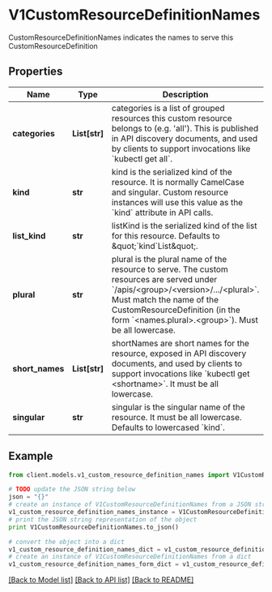 # V1CustomResourceDefinitionNames

CustomResourceDefinitionNames indicates the names to serve this CustomResourceDefinition

## Properties
Name | Type | Description | Notes
------------ | ------------- | ------------- | -------------
**categories** | **List[str]** | categories is a list of grouped resources this custom resource belongs to (e.g. &#39;all&#39;). This is published in API discovery documents, and used by clients to support invocations like &#x60;kubectl get all&#x60;. | [optional] 
**kind** | **str** | kind is the serialized kind of the resource. It is normally CamelCase and singular. Custom resource instances will use this value as the &#x60;kind&#x60; attribute in API calls. | 
**list_kind** | **str** | listKind is the serialized kind of the list for this resource. Defaults to \&quot;&#x60;kind&#x60;List\&quot;. | [optional] 
**plural** | **str** | plural is the plural name of the resource to serve. The custom resources are served under &#x60;/apis/&lt;group&gt;/&lt;version&gt;/.../&lt;plural&gt;&#x60;. Must match the name of the CustomResourceDefinition (in the form &#x60;&lt;names.plural&gt;.&lt;group&gt;&#x60;). Must be all lowercase. | 
**short_names** | **List[str]** | shortNames are short names for the resource, exposed in API discovery documents, and used by clients to support invocations like &#x60;kubectl get &lt;shortname&gt;&#x60;. It must be all lowercase. | [optional] 
**singular** | **str** | singular is the singular name of the resource. It must be all lowercase. Defaults to lowercased &#x60;kind&#x60;. | [optional] 

## Example

```python
from client.models.v1_custom_resource_definition_names import V1CustomResourceDefinitionNames

# TODO update the JSON string below
json = "{}"
# create an instance of V1CustomResourceDefinitionNames from a JSON string
v1_custom_resource_definition_names_instance = V1CustomResourceDefinitionNames.from_json(json)
# print the JSON string representation of the object
print V1CustomResourceDefinitionNames.to_json()

# convert the object into a dict
v1_custom_resource_definition_names_dict = v1_custom_resource_definition_names_instance.to_dict()
# create an instance of V1CustomResourceDefinitionNames from a dict
v1_custom_resource_definition_names_form_dict = v1_custom_resource_definition_names.from_dict(v1_custom_resource_definition_names_dict)
```
[[Back to Model list]](../README.md#documentation-for-models) [[Back to API list]](../README.md#documentation-for-api-endpoints) [[Back to README]](../README.md)


